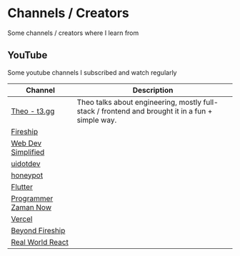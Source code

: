 # Channels / Creators

Some channels / creators where I learn from

## YouTube

Some youtube channels I subscribed and watch regularly

| Channel                                                             | Description                                                                                      |
| ------------------------------------------------------------------- | ------------------------------------------------------------------------------------------------ |
| [Theo - t3.gg](https://www.youtube.com/@t3dotgg)                    | Theo talks about engineering, mostly full-stack / frontend and brought it in a fun + simple way. |
| [Fireship](https://www.youtube.com/@Fireship)                       |                                                                                                  |
| [Web Dev Simplified](https://www.youtube.com/@WebDevSimplified)     |                                                                                                  |
| [uidotdev](https://www.youtube.com/@uidotdev)                       |                                                                                                  |
| [honeypot](https://www.youtube.com/@Honeypotio)                     |                                                                                                  |
| [Flutter](https://www.youtube.com/@flutterdev)                      |                                                                                                  |
| [Programmer Zaman Now](https://www.youtube.com/@ProgrammerZamanNow) |                                                                                                  |
| [Vercel](https://www.youtube.com/@VercelHQ)                         |                                                                                                  |
| [Beyond Fireship](https://www.youtube.com/@beyondfireship)          |                                                                                                  |
| [Real World React](https://www.youtube.com/@RealWorldReact)         |                                                                                                  |

